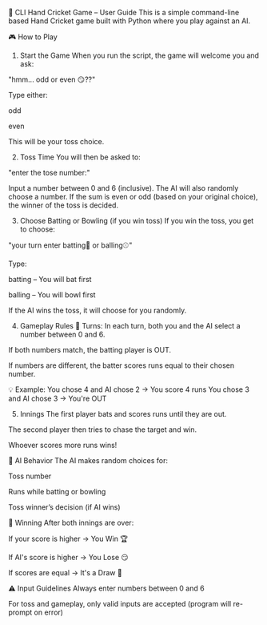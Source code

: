 🏏 CLI Hand Cricket Game – User Guide
This is a simple command-line based Hand Cricket game built with Python where you play against an AI.

🎮 How to Play
1. Start the Game
When you run the script, the game will welcome you and ask:

"hmm... odd or even 😏??"

Type either:

odd

even

This will be your toss choice.

2. Toss Time
You will then be asked to:

"enter the tose number:"

Input a number between 0 and 6 (inclusive).
The AI will also randomly choose a number. If the sum is even or odd (based on your original choice), the winner of the toss is decided.

3. Choose Batting or Bowling (if you win toss)
If you win the toss, you get to choose:

"your turn enter batting🏏 or balling⚾"

Type:

batting – You will bat first

balling – You will bowl first

If the AI wins the toss, it will choose for you randomly.

4. Gameplay Rules
🔁 Turns:
In each turn, both you and the AI select a number between 0 and 6.

If both numbers match, the batting player is OUT.

If numbers are different, the batter scores runs equal to their chosen number.

💡 Example:
You chose 4 and AI chose 2 → You score 4 runs
You chose 3 and AI chose 3 → You're OUT

5. Innings
The first player bats and scores runs until they are out.

The second player then tries to chase the target and win.

Whoever scores more runs wins!

🧠 AI Behavior
The AI makes random choices for:

Toss number

Runs while batting or bowling

Toss winner’s decision (if AI wins)

🏁 Winning
After both innings are over:

If your score is higher → You Win 🏆

If AI's score is higher → You Lose 😏

If scores are equal → It's a Draw 🤝

⚠️ Input Guidelines
Always enter numbers between 0 and 6

For toss and gameplay, only valid inputs are accepted (program will re-prompt on error)

